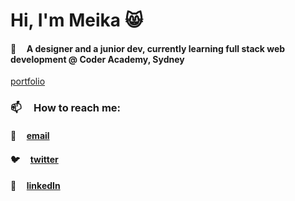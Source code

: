 # Hi, I'm Meika 😸

#### 🌱  &nbsp; &nbsp; A designer and a junior dev, currently learning full stack web development @ Coder Academy, Sydney
[portfolio](https://meikafreckelton.github.io)

### 📫 &nbsp; &nbsp; How to reach me:
#### 📩 &nbsp; &nbsp; [email](mailto:meikafreckelton@gmail.com)
#### 🐦 &nbsp; &nbsp; [twitter](https://twitter.com/meikafreckelton)
#### 📲 &nbsp; &nbsp; [linkedIn](https://www.linkedin.com/in/meika-freckelton-269741195)

